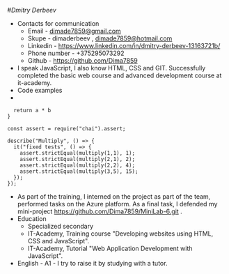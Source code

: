 #*Dmitry Derbeev*
* Contacts for communication
  * Email - dimade7859@gmail.com
  * Skupe - dimaderbeev , dimade7859@hotmail.com
  * Linkedin - https://www.linkedin.com/in/dmitry-derbeev-13163721b/
  * Phone number - +375295073292
  * Github - https://github.com/Dima7859
* I speak JavaScript, I also know HTML, CSS and GIT. Successfully completed the basic web course and advanced development course at it-academy.
* Code examples
 * 
 ```function multiply(a, b){
   return a * b
 }

 const assert = require("chai").assert;

 describe("Multiply", () => {
   it("fixed tests", () => {
     assert.strictEqual(multiply(1,1), 1);
     assert.strictEqual(multiply(2,1), 2);
     assert.strictEqual(multiply(2,2), 4);
     assert.strictEqual(multiply(3,5), 15);   
   });
 });
```
* As part of the training, I interned on the project as part of the team, performed tasks on the Azure platform. As a final task, I defended my mini-project https://github.com/Dima7859/MiniLab-6.git .
* Education
  * Specialized secondary
  * IT-Academy, Training course "Developing websites using HTML, CSS and JavaScript".
  * IT-Academy, Tutorial "Web Application Development with JavaScript".
* English - A1 - I try to raise it by studying with a tutor.